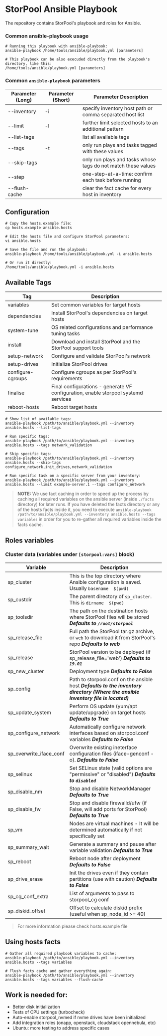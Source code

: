 StorPool Ansible Playbook
===========================

The repository contains StorPool's playbook and roles for Ansible.

### Common ansible-playbook usage

```
# Running this playbook with ansible-playbook:
ansible-playbook /home/tools/ansible/playbook.yml [parameters]
```

```
# This playbook can be also execuded directly from the playbook's directory, like this:
/home/tools/ansible/playbook.yml [parameters]
```

### Common `ansible-playbook` parameters

| Parameter (Long) | Parameter (Short) | Parameter Description |
|--|--|--|
| --inventory | -i | specify inventory host path or comma separated host list |
| --limit | -l | further limit selected hosts to an additional pattern |
| --list-tags |  | list all available tags |
| --tags | -t | only run plays and tasks tagged with these values |
| --skip-tags |  | only run plays and tasks whose tags do not match these values |
| --step |  | one-step-at-a-time: confirm each task before running |
| --flush-cache |  | clear the fact cache for every host in inventory |

## Configuration

```
# Copy the hosts.example file:
cp hosts.example ansible.hosts
```

```
# Edit the hosts file and configure StorPool parameters:
vi ansible.hosts
```

```
# Save the file and run the playbook:
ansible-playbook /home/tools/ansible/playbook.yml -i ansible.hosts

# Or run it directly:
/home/tools/ansible/playbook.yml -i ansible.hosts
```

## Available Tags

| Tag | Description |
|--|--|
| variables | Set common variables for target hosts |
| dependencies | Install StorPool's dependencies on target hosts |
| system-tune | OS related configurations and performance tuning tasks |
| install | Download and install StorPool and the StorPool support tools |
| setup-network | Configure and validate StorPool's network |
| setup-drives | Initialize StorPool drives |
| configure-cgroups | Configure cgroups as per StorPool's requirements |
| finalise | Final configurations - generate VF configuration, enable storpool systemd services |
| reboot-hosts | Reboot target hosts |

```
# Show list of available tags:
ansible-playbook /path/to/ansible/playbook.yml --inventory ansible.hosts --list-tags
```

```
# Run specific tags:
ansible-playbook /path/to/ansible/playbook.yml --inventory ansible.hosts --tags network_validation
```

```
# Skip specific tags:
ansible-playbook /path/to/ansible/playbook.yml --inventory ansible.hosts --skip-tags configure_network,init_drives,network_validation
```

```
# Run specific task on a specific server from your inventory:
ansible-playbook /path/to/ansible/playbook.yml --inventory ansible.hosts --limit example-server.1 --tags configure_network
```

> **NOTE:** We use fact caching in order to speed up the process by caching all required variables on the ansible server (inside `./facts` directory) for later runs. If you have deleted the facts directory or any of the hosts facts inside it, you need to execute `ansible-playbook /path/to/ansible/playbook.yml --inventory ansible.hosts --tags variables` in order for you to re-gather all required variables inside the facts cache.

## Roles variables


### Cluster data (variables under `[storpool:vars]` block)
| Variable | Description |
|--|--|
| sp_cluster | This is the top directory where Ansible configuration is saved. Usually `basename  $(pwd)` |
| sp_custdir | The parent directory of `sp_cluster`. This is `dirname  $(pwd)` |
| sp_toolsdir | The path on the destination hosts where StorPool files will be stored ***Defaults to `/root/storpool`*** |
| sp_release_file | Full path the StorPool tar.gz archive, or `web` to download it from StorPool's repo ***Defaults to web***|
| sp_release | StorPool version to be deployed (if sp_release_file='web')  ***Defaults to `19.01`*** |
| sp_new_cluster | Deployment type ***Defaults to False*** |
| sp_config | Path to storpool.conf on the ansible host ***Defaults to the inventory directory (Where the ansible inventory file is located)*** |
| sp_update_system | Perform OS update (yum/apt update/upgrade) on target hosts ***Defaults to True*** |
| sp_configure_network | Automatically configure network interfaces based on storpool.conf variables ***Defaults to False*** |
| sp_overwrite_iface_conf | Overwrite existing ineterface configuration files (iface-genconf -o). ***Defaults to False*** |
| sp_selinux | Set SELinux state (valid options are "permissive" or "disabled") ***Defaults to `disabled`*** |
| sp_disable_nm | Stop and disable NetworkManager ***Defaults to True*** |
| sp_disable_fw | Stop and disable firewalld/ufw (if False, will add ports for StorPool) ***Defaults to True*** |
| sp_vm | Nodes are virtual machines - It will be determined automatically if not specifically set |
| sp_summary_wait | Generate a summary and pause after variable validation ***Defaults to True*** |
| sp_reboot | Reboot node after deployment ***Defaults to False*** |
| sp_drive_erase | Init the drives even if they contain partitions (use with caution) ***Defaults to False*** |
| sp_cg_conf_extra | List of arguments to pass to storpool_cg conf |
| sp_diskid_offset |  Offset to calculate diskid prefix (useful when sp_node_id >= 40) |

> For more information please check hosts.example file    

## Using hosts facts

```
# Gather all required playbook variables to cache:
ansible-playbook /path/to/ansible/playbook.yml --inventory ansible.hosts --tags variables
```

```
# Flush facts cache and gather everything again:
ansible-playbook /path/to/ansible/playbook.yml --inventory ansible.hosts --tags variables --flush-cache
```

## Work is needed for:

- Better disk initialization
- Tests of CPU settings (turbocheck)
- Auto-enable storpool_nvmed if nvme drives have been initialized
- Add integration roles (onapp, openstack, cloudstack opennebula, etc)
- Ubuntu: more testing to address specific cases
